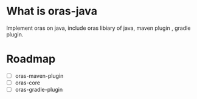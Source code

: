 # What is oras-java

Implement oras on java, include oras libiary of java, maven plugin , gradle plugin.


# Roadmap

- [ ] oras-maven-plugin
- [ ] oras-core
- [ ] oras-gradle-plugin

